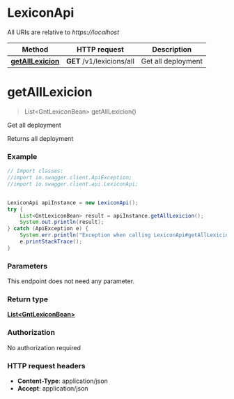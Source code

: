 # LexiconApi

All URIs are relative to *https://localhost*

Method | HTTP request | Description
------------- | ------------- | -------------
[**getAllLexicion**](LexiconApi.md#getAllLexicion) | **GET** /v1/lexicions/all | Get all deployment


<a name="getAllLexicion"></a>
# **getAllLexicion**
> List&lt;GntLexiconBean&gt; getAllLexicion()

Get all deployment

Returns all deployment

### Example
```java
// Import classes:
//import io.swagger.client.ApiException;
//import io.swagger.client.api.LexiconApi;


LexiconApi apiInstance = new LexiconApi();
try {
    List<GntLexiconBean> result = apiInstance.getAllLexicion();
    System.out.println(result);
} catch (ApiException e) {
    System.err.println("Exception when calling LexiconApi#getAllLexicion");
    e.printStackTrace();
}
```

### Parameters
This endpoint does not need any parameter.

### Return type

[**List&lt;GntLexiconBean&gt;**](GntLexiconBean.md)

### Authorization

No authorization required

### HTTP request headers

 - **Content-Type**: application/json
 - **Accept**: application/json


